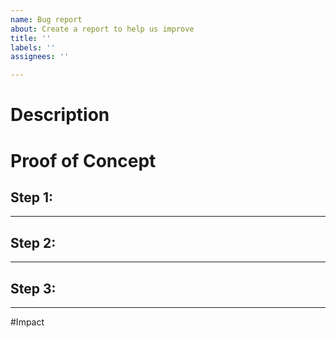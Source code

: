 ```yaml
---
name: Bug report
about: Create a report to help us improve
title: ''
labels: ''
assignees: ''

---
```


# Description


# Proof of Concept
**Step 1:** 
---

---
**Step 2:**
---

---
**Step 3:** 
---

---

#Impact
